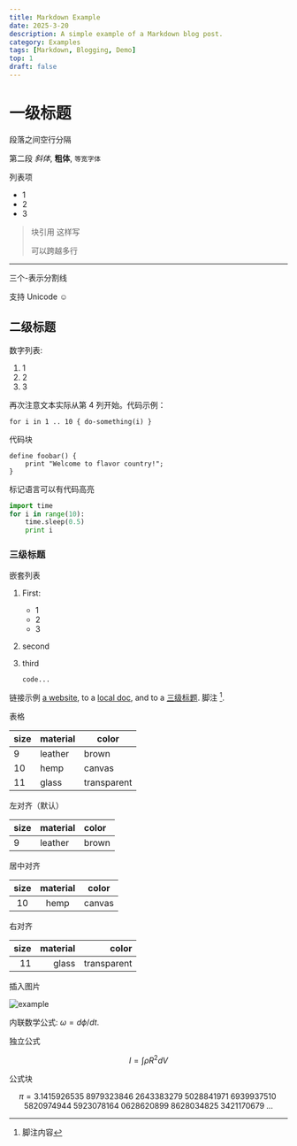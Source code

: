 ```yaml
---
title: Markdown Example
date: 2025-3-20
description: A simple example of a Markdown blog post.
category: Examples
tags: [Markdown, Blogging, Demo]
top: 1
draft: false
---
```


# 一级标题

段落之间空行分隔

第二段 _斜体_, **粗体**, `等宽字体`

列表项

-   1
-   2
-   3

> 块引用
> 这样写
>
> 可以跨越多行

---

三个-表示分割线

支持 Unicode ☺

## 二级标题

数字列表:

1. 1
2. 2
3. 3

再次注意文本实际从第 4 列开始。代码示例：

    for i in 1 .. 10 { do-something(i) }

代码块

```
define foobar() {
    print "Welcome to flavor country!";
}
```

标记语言可以有代码高亮

```python
import time
for i in range(10):
    time.sleep(0.5)
    print i
```

### 三级标题

嵌套列表

1.  First:

    -   1
    -   2
    -   3

2.  second

3.  third

        code...

链接示例 [a website](http://foo.bar), to a [local
doc](local-doc.html), and to a [三级标题](#三级标题). 脚注 [^1].

[^1]: 脚注内容

表格

| size | material | color       |
| ---- | -------- | ----------- |
| 9    | leather  | brown       |
| 10   | hemp     | canvas      |
| 11   | glass    | transparent |

左对齐（默认）

| size | material | color |
| :--- | :------- | :---- |
| 9    | leather  | brown |

居中对齐

| size | material | color  |
| :--: | :------: | :----: |
|  10  |   hemp   | canvas |

右对齐

| size | material |       color |
| ---: | -------: | ----------: |
|   11 |    glass | transparent |

插入图片

![example](./assets/banner.jpg)

内联数学公式: $\omega = d\phi / dt$.

独立公式

$$I = \int \rho R^{2} dV$$

公式块

$$
\begin{equation*}
\pi
=3.1415926535
 \;8979323846\;2643383279\;5028841971\;6939937510\;5820974944
 \;5923078164\;0628620899\;8628034825\;3421170679\;\ldots
\end{equation*}
$$
